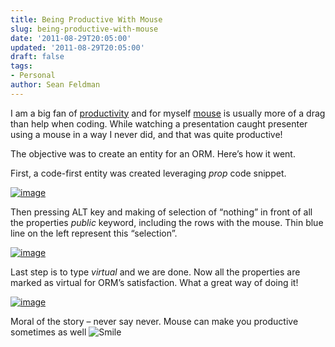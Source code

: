 ```yaml
---
title: Being Productive With Mouse
slug: being-productive-with-mouse
date: '2011-08-29T20:05:00'
updated: '2011-08-29T20:05:00'
draft: false
tags:
- Personal
author: Sean Feldman
---
```



I am a big fan of [productivity](http://weblogs.asp.net/sfeldman/archive/2009/07/18/productivity-with-multiple-monitors.aspx) and for myself [mouse](http://weblogs.asp.net/sfeldman/archive/2008/04/09/pair-programming-keyboard-and-mice.aspx) is usually more of a drag than help when coding. While watching a presentation caught presenter using a mouse in a way I never did, and that was quite productive!

The objective was to create an entity for an ORM. Here’s how it went.

First, a code-first entity was created leveraging *prop* code snippet.

[![image](https://aspblogs.blob.core.windows.net/media/sfeldman/Media/image_thumb_4881309F.png "image")](https://aspblogs.blob.core.windows.net/media/sfeldman/Media/image_3BF38383.png)

Then pressing ALT key and making of selection of “nothing” in front of all the properties *public* keyword, including the rows with the mouse. Thin blue line on the left represent this “selection”.

[![image](https://aspblogs.blob.core.windows.net/media/sfeldman/Media/image_thumb_14D8C441.png "image")](https://aspblogs.blob.core.windows.net/media/sfeldman/Media/image_60A49AFA.png)

Last step is to type *virtual* and we are done. Now all the properties are marked as virtual for ORM’s satisfaction. What a great way of doing it!

[![image](https://aspblogs.blob.core.windows.net/media/sfeldman/Media/image_thumb_33AF381F.png "image")](https://aspblogs.blob.core.windows.net/media/sfeldman/Media/image_543677D1.png)

Moral of the story – never say never. Mouse can make you productive sometimes as well ![Smile](https://aspblogs.blob.core.windows.net/media/sfeldman/Media/wlEmoticon-smile_1327F86D.png)


